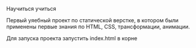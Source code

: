 Научиться учиться

Первый уяебный проект по статической верстке, в котором были применены
первые знания по HTML, CSS, трансформации, анимации.

Для запуска проекта запустить index.html в корне


